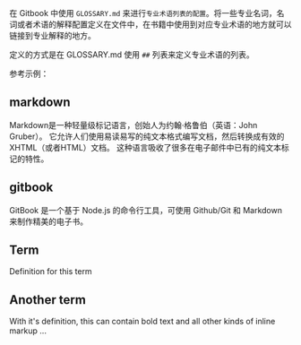在 Gitbook 中使用 `GLOSSARY.md` 来进行`专业术语列表的配置`。将一些专业名词，名词或者术语的解释配置定义在文件中，在书籍中使用到对应专业术语的地方就可以链接到专业解释的地方。

定义的方式是在 GLOSSARY.md 使用 `##` 列表来定义专业术语的列表。

参考示例：

## markdown
Markdown是一种轻量级标记语言，创始人为约翰·格鲁伯（英语：John Gruber）。 
它允许人们使用易读易写的纯文本格式编写文档，然后转换成有效的XHTML（或者HTML）文档。
这种语言吸收了很多在电子邮件中已有的纯文本标记的特性。
## gitbook
GitBook 是一个基于 Node.js 的命令行工具，可使用 Github/Git 和 Markdown 来制作精美的电子书。
## Term
Definition for this term
## Another term
With it's definition, this can contain bold text
and all other kinds of inline markup ...